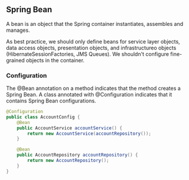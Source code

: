 ## Spring Bean

A bean is an object that the Spring container instantiates, assembles and manages.

As best practice, we should only define beans for service layer objects, data access objects, presentation objects, and infrastructureo objects (HibernateSessionFactories, JMS Queues). We shouldn't configure fine-grained objects in the container.

### Configuration

The @Bean annotation on a method indicates that the method creates a Spring Bean. A class annotated with @Configuration indicates that it contains Spring Bean configurations.

```java
@Configuration
public class AccountConfig {
    @Bean
    public AccountService accountService() {
        return new AccountService(accountRepository());
    }

    @Bean
    public AccountRepository accountRepository() {
        return new AccountRepository();
    }
}
```
